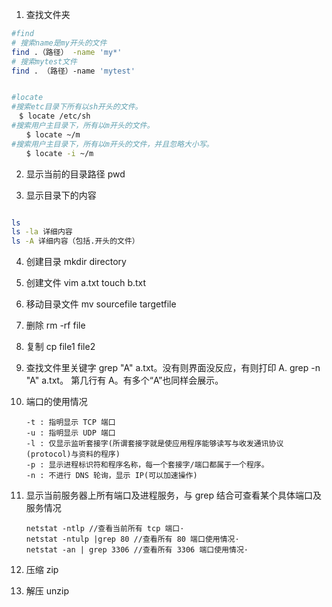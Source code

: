 1. 查找文件夹

```bash
#find
# 搜索name是my开头的文件
find .（路径） -name 'my*'
# 搜索mytest文件
find . （路径）-name 'mytest'


#locate
#搜索etc目录下所有以sh开头的文件。
　$ locate /etc/sh
#搜索用户主目录下，所有以m开头的文件。
　　$ locate ~/m
#搜索用户主目录下，所有以m开头的文件，并且忽略大小写。
　　$ locate -i ~/m

```

2. 显示当前的目录路径
   pwd

3. 显示目录下的内容

```bash

ls
ls -la 详细内容
ls -A 详细内容（包括.开头的文件）
```

4.  创建目录
    mkdir directory

5.  创建文件
    vim a.txt
    touch b.txt

6.  移动目录文件
    mv sourcefile targetfile

7.  删除
    rm -rf file

8.  复制
    cp file1 file2

9.  查找文件里关键字
    grep "A" a.txt。没有则界面没反应，有则打印 A.
    grep -n "A" a.txt。 第几行有 A。有多个“A”也同样会展示。

10. 端口的使用情况

        -t : 指明显示 TCP 端口
        -u : 指明显示 UDP 端口
        -l : 仅显示监听套接字(所谓套接字就是使应用程序能够读写与收发通讯协议(protocol)与资料的程序)
        -p : 显示进程标识符和程序名称，每一个套接字/端口都属于一个程序。
        -n : 不进行 DNS 轮询，显示 IP(可以加速操作)

11. 显示当前服务器上所有端口及进程服务，与 grep 结合可查看某个具体端口及服务情况

        netstat -ntlp //查看当前所有 tcp 端口·
        netstat -ntulp |grep 80 //查看所有 80 端口使用情况·
        netstat -an | grep 3306 //查看所有 3306 端口使用情况·

12. 压缩 zip

13. 解压 unzip
